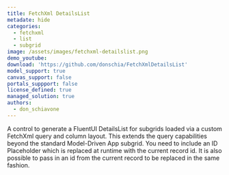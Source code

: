 ```yaml
---
title: FetchXml DetailsList
metadate: hide
categories:
  - fetchxml
  - list
  - subgrid
image: /assets/images/fetchxml-detailslist.png
demo_youtube: 
download: 'https://github.com/donschia/FetchXmlDetailsList'
model_support: true
canvas_support: false
portals_suppport: false
license_defined: true
managed_solution: true
authors:
  - don_schiavone
---
```

A control to generate a FluentUI DetailsList for subgrids loaded via a custom FetchXml query and column layout. This extends the query capabilities beyond the standard Model-Driven App subgrid. You need to include an ID Placeholder which is replaced at runtime with the current record id. It is also possible to pass in an id from the current record to be replaced in the same fashion.